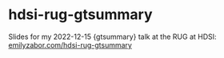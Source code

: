 # hdsi-rug-gtsummary

Slides for my 2022-12-15 {gtsummary} talk at the RUG at HDSI: [emilyzabor.com/hdsi-rug-gtsummary](http://www.emilyzabor.com/hdsi-rug-gtsummary/)